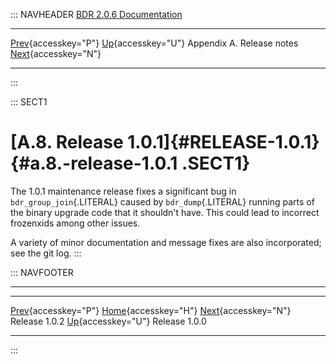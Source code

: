 ::: NAVHEADER
  [BDR 2.0.6 Documentation](index.md)                                                                                            
  ----------------------------------------------------------- ---------------------------------------- --------------------------- -----------------------------------------------------------
  [Prev](release-1.0.2.md "Release 1.0.2"){accesskey="P"}   [Up](releasenotes.md){accesskey="U"}    Appendix A. Release notes    [Next](release-1.0.0.md "Release 1.0.0"){accesskey="N"}

------------------------------------------------------------------------
:::

::: SECT1
# [A.8. Release 1.0.1]{#RELEASE-1.0.1} {#a.8.-release-1.0.1 .SECT1}

The 1.0.1 maintenance release fixes a significant bug in
`bdr_group_join`{.LITERAL} caused by `bdr_dump`{.LITERAL} running parts
of the binary upgrade code that it shouldn\'t have. This could lead to
incorrect frozenxids among other issues.

A variety of minor documentation and message fixes are also
incorporated; see the git log.
:::

::: NAVFOOTER

------------------------------------------------------------------------

  ------------------------------------------- ---------------------------------------- -------------------------------------------
  [Prev](release-1.0.2.md){accesskey="P"}      [Home](index.md){accesskey="H"}       [Next](release-1.0.0.md){accesskey="N"}
  Release 1.0.2                                [Up](releasenotes.md){accesskey="U"}                                Release 1.0.0
  ------------------------------------------- ---------------------------------------- -------------------------------------------
:::
